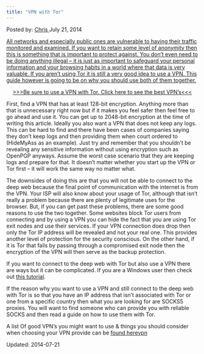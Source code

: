 ```yaml
---
title: "VPN with Tor"
---
```


Posted by: <a href="/author/chris/" title="">Chris </a></span>
<span>July 21, 2014</span>
    

<p><a href="/imgs/2014/07/vpn.png"/>
<p>All networks and especially public ones are vulnerable to having their traffic monitored and examined. If you want to retain some level of anonymity then this is something that is important to protect against. You don’t even need to be doing anything illegal – it is just as important to safeguard your personal information and your browsing habits in a world where that data is very valuable. If you aren’t using Tor it is still a very good idea to use a VPN. This guide however is going to be on why you should use both of them together.</p>
<p style="text-align: center;"><a href="/vpn-comparison-chart/">&gt;&gt;&gt;Be sure to use a VPN with Tor. Click here to see the best VPN’s&lt;&lt;&lt;</a></p>
<p>First, find a VPN that has at least 128-bit encryption. Anything more than that is unnecessary right now but if it makes you feel safer then feel free to go ahead and use it. You can get up to 2048-bit encryption at the time of writing this article. Ideally you also want a VPN that does not keep any logs. This can be hard to find and there have been cases of companies saying they don’t keep logs and then providing them when court ordered to (HideMyAss as an example). Just try and remember that you shouldn’t be revealing any sensitive information without using encryption such as OpenPGP anyways. Assume the worst case scenario that they are keeping logs and prepare for that. It doesn’t matter whether you start up the VPN or Tor first – it will work the same way no matter what.</p>
<p>The downsides of doing this are that you will not be able to connect to the deep web because the final point of communication with the internet is from the VPN. Your ISP will also know about your usage of Tor, although that isn’t really a problem because there are plenty of legitimate uses for the browser. But, if you can get past these problems, there are some good reasons to use the two together. Some websites block Tor users from connecting and by using a VPN you can hide the fact that you are using Tor exit nodes and use their services. If your VPN connection does drop then only the Tor IP address will be revealed and not your real one. This provides another level of protection for the security conscious. On the other hand, if it is Tor that fails by passing through a compromised exit node then the encryption of the VPN will then serve as the backup protection.</p>
<p>If you want to connect to the deep web with Tor but also use a VPN there are ways but it can be complicated. If you are a Windows user then check out <a href="jolly-rogers-security-guide-for-beginners/connecting-tor-vpn-for-windows-users/">this tutorial</a>.</p>
<p>If the reason why you want to use a VPN and still connect to the deep web with Tor is so that you have an IP address that isn’t associated with Tor or one from a specific country then what you are looking for are SOCKS5 proxies. You will want to find someone who can provide you with reliable SOCKS and then read a guide on how to use them with Tor.</p>
<p>A list Of good VPN&#8217;s you might want to use &amp; things you should consider when choosing your VPN provide can be <a href="/2014/07/08/is-your-vpn-legit-or-shit/">found here</
 <a href="/tag/vpn/" rel="tag">vpn</a></span> 

Updated: 2014-07-21
    
